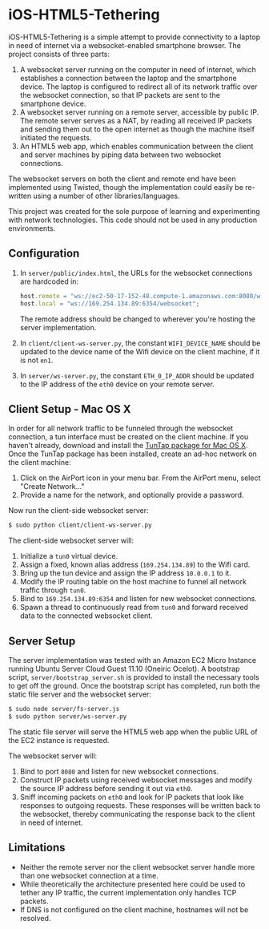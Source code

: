 iOS-HTML5-Tethering
===============

iOS-HTML5-Tethering is a simple attempt to provide connectivity to a laptop in need of internet via a websocket-enabled smartphone browser. The project consists of three parts:

1. A websocket server running on the computer in need of internet, which establishes a connection between the laptop and the smartphone device. The laptop is configured to redirect all of its network traffic over the websocket connection, so that IP packets are sent to the smartphone device.
2. A websocket server running on a remote server, accessible by public IP. The remote server serves as a NAT, by reading all received IP packets and sending them out to the open internet as though the machine itself initiated the requests.
3. An HTML5 web app, which enables communication between the client and server machines by piping data between two websocket connections.

The websocket servers on both the client and remote end have been implemented using Twisted, though the implementation could easily be re-written using a number of other libraries/languages.

This project was created for the sole purpose of learning and experimenting with network technologies. This code should not be used in any production environments.

Configuration
-------------

1. In `server/public/index.html`, the URLs for the websocket connections are hardcoded in:

	```javascript
	host.remote = "ws://ec2-50-17-152-48.compute-1.amazonaws.com:8080/websocket/";
	host.local = "ws://169.254.134.89:6354/websocket";
	````

	The remote address should be changed to wherever you're hosting the server implementation.

2. In `client/client-ws-server.py`, the constant `WIFI_DEVICE_NAME` should be updated to the device name of the Wifi device on the client machine, if it is not `en1`.

3. In `server/ws-server.py`, the constant `ETH_0_IP_ADDR` should be updated to the IP address of the `eth0` device on your remote server.

Client Setup - Mac OS X
------------------------

In order for all network traffic to be funneled through the websocket connection, a tun interface must be created on the client machine. If you haven't already, download and install the [TunTap package for Mac OS X](http://tuntaposx.sourceforge.net/download.xhtml). Once the TunTap package has been installed, create an ad-hoc network on the client machine:

1. Click on the AirPort icon in your menu bar. From the AirPort menu, select "Create Network..."
2. Provide a name for the network, and optionally provide a password.

Now run the client-side websocket server:

``` bash
$ sudo python client/client-ws-server.py 
```

The client-side websocket server will:

1. Initialize a `tun0` virtual device.
2. Assign a fixed, known alias address (`169.254.134.89`) to the Wifi card.
3. Bring up the tun device and assign the IP address `10.0.0.1` to it.
4. Modify the IP routing table on the host machine to funnel all network traffic through `tun0`.
5. Bind to `169.254.134.89:6354` and listen for new websocket connections.
6. Spawn a thread to continuously read from `tun0` and forward received data to the connected websocket client.


Server Setup
------------

The server implementation was tested with an Amazon EC2 Micro Instance running Ubuntu Server Cloud Guest 11.10 (Oneiric Ocelot). A bootstrap script, `server/bootstrap_server.sh` is provided to install the necessary tools to get off the ground. Once the bootstrap script has completed, run both the static file server and the websocket server:

``` bash
$ sudo node server/fs-server.js
$ sudo python server/ws-server.py
```

The static file server will serve the HTML5 web app when the public URL of the EC2 instance is requested.

The websocket server will:

1. Bind to port `8080` and listen for new websocket connections.
2. Construct IP packets using received websocket messages and modify the source IP address before sending it out via `eth0`.
3. Sniff incoming packets on `eth0` and look for IP packets that look like responses to outgoing requests. These responses will be written back to the websocket, thereby communicating the response back to the client in need of internet.

Limitations
------------

- Neither the remote server nor the client websocket server handle more than one websocket connection at a time.
- While theoretically the architecture presented here could be used to tether any IP traffic, the current implementation only handles TCP packets.
- If DNS is not configured on the client machine, hostnames will not be resolved.
